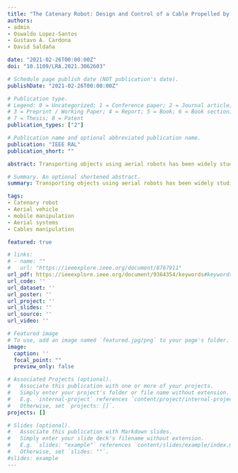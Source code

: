 ```yaml
---
title: "The Catenary Robot: Design and Control of a Cable Propelled by Two Quadrotors"
authors:
- admin
- Oswaldo Lopez-Santos
- Gustavo A. Cardona
- David Saldaña

date: "2021-02-26T00:00:00Z"
doi: "10.1109/LRA.2021.3062603"

# Schedule page publish date (NOT publication's date).
publishDate: "2021-02-26T00:00:00Z"

# Publication type.
# Legend: 0 = Uncategorized; 1 = Conference paper; 2 = Journal article;
# 3 = Preprint / Working Paper; 4 = Report; 5 = Book; 6 = Book section;
# 7 = Thesis; 8 = Patent
publication_types: ["2"]

# Publication name and optional abbreviated publication name.
publication: "IEEE RAL"
publication_short: ""

abstract: Transporting objects using aerial robots has been widely studied in the literature. Still, those approaches always assume that the connection between the quadrotor and the load is made in a previous stage. However, that previous stage usually requires human intervention, and autonomous procedures to locate and attach the object are not considered. Additionally, most of the approaches assume cables as rigid links, but manipulating cables requires considering the state when the cables are hanging. In this work, we design and control a catenary robot. Our robot is able to transport hook-shaped objects in the environment. The robotic system is composed of two quadrotors attached to the two ends of a cable. By defining the catenary curve with five degrees of freedom, position in 3-D, orientation in z-axis, and span, we can drive the two quadrotors to track a given trajectory. We validate our approach with simulations and real robots. We present four different scenarios of experiments. Our numerical solution is computationally fast and can be executed in real-time.

# Summary. An optional shortened abstract.
summary: Transporting objects using aerial robots has been widely studied in the literature. Still, those approaches always assume that the connection between the quadrotor and the load is made in a previous stage. However, that previous stage usually requires human intervention, and autonomous procedures to locate and attach the object are not considered. Additionally, most of the approaches assume cables as rigid links, but manipulating cables requires considering the state when the cables are hanging. In this work, we design and control a catenary robot. Our robot is able to transport hook-shaped objects in the environment. The robotic system is composed of two quadrotors attached to the two ends of a cable. By defining the catenary curve with five degrees of freedom, position in 3-D, orientation in z-axis, and span, we can drive the two quadrotors to track a given trajectory. We validate our approach with simulations and real robots. We present four different scenarios of experiments. Our numerical solution is computationally fast and can be executed in real-time.

tags:
- Catenary robot
- Aerial vehicle 
- mobile manipulation
- Aerial systems
- Cables manipulation

featured: true

# links:
# - name: ""
#   url: "https://ieeexplore.ieee.org/document/8767911"
url_pdf: https://ieeexplore.ieee.org/document/9364354/keywords#keywords
url_code: ''
url_dataset: ''
url_poster: ''
url_project: ''
url_slides: ''
url_source: ''
url_video: ''

# Featured image
# To use, add an image named `featured.jpg/png` to your page's folder. 
image:
  caption: ''
  focal_point: ""
  preview_only: false

# Associated Projects (optional).
#   Associate this publication with one or more of your projects.
#   Simply enter your project's folder or file name without extension.
#   E.g. `internal-project` references `content/project/internal-project/index.md`.
#   Otherwise, set `projects: []`.
projects: []

# Slides (optional).
#   Associate this publication with Markdown slides.
#   Simply enter your slide deck's filename without extension.
#   E.g. `slides: "example"` references `content/slides/example/index.md`.
#   Otherwise, set `slides: ""`.
#slides: example
---
```

